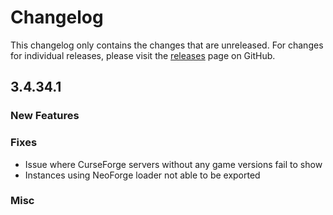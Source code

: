 # Changelog

This changelog only contains the changes that are unreleased. For changes for individual releases, please visit the
[releases](https://github.com/ATLauncher/ATLauncher/releases) page on GitHub.

## 3.4.34.1

### New Features

### Fixes
- Issue where CurseForge servers without any game versions fail to show
- Instances using NeoForge loader not able to be exported

### Misc
